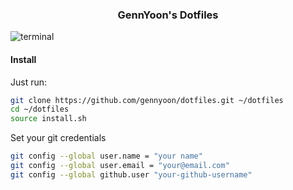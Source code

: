 <div align="center">
  <h3>GennYoon's Dotfiles</h3>
</div>

![terminal]("./images/terminal.png")

#### Install

Just run:

```bash
git clone https://github.com/gennyoon/dotfiles.git ~/dotfiles
cd ~/dotfiles
source install.sh
```

Set your git credentials

```bash
git config --global user.name = "your name"
git config --global user.email = "your@email.com"
git config --global github.user "your-github-username"
```
